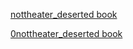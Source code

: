
[nottheater_deserted book](https://github.com/7900ms/nottheater_deserted/tree/master/book)

[0nottheater_deserted book](https://github.com/7900ms/0nottheater_deserted/tree/master/book)
